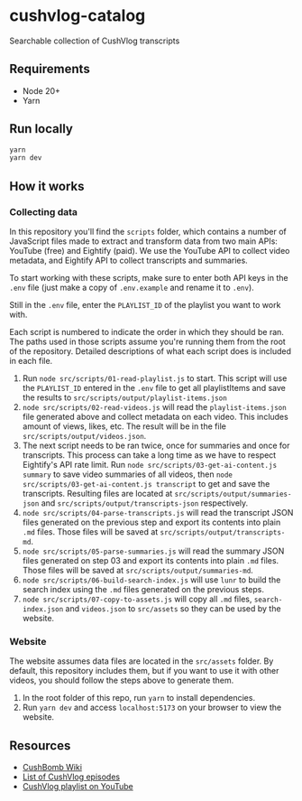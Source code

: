 # cushvlog-catalog

Searchable collection of CushVlog transcripts

## Requirements

- Node 20+
- Yarn

## Run locally

```sh
yarn
yarn dev
```

## How it works

### Collecting data

In this repository you'll find the `scripts` folder, which contains a number of JavaScript files made to extract and transform data from two main APIs: YouTube (free) and Eightify (paid). We use the YouTube API to collect video metadata, and Eightify API to collect transcripts and summaries.

To start working with these scripts, make sure to enter both API keys in the `.env` file (just make a copy of `.env.example` and rename it to `.env`).

Still in the `.env` file, enter the `PLAYLIST_ID` of the playlist you want to work with.

Each script is numbered to indicate the order in which they should be ran. The paths used in those scripts assume you're running them from the root of the repository. Detailed descriptions of what each script does is included in each file.

1. Run `node src/scripts/01-read-playlist.js` to start. This script will use the `PLAYLIST_ID` entered in the `.env` file to get all playlistItems and save the results to `src/scripts/output/playlist-items.json`
1. `node src/scripts/02-read-videos.js` will read the `playlist-items.json` file generated above and collect metadata on each video. This includes amount of views, likes, etc. The result will be in the file `src/scripts/output/videos.json`.
1. The next script needs to be ran twice, once for summaries and once for transcripts. This process can take a long time as we have to respect Eightify's API rate limit. Run `node src/scripts/03-get-ai-content.js summary` to save video summaries of all videos, then `node src/scripts/03-get-ai-content.js transcript` to get and save the transcripts. Resulting files are located at `src/scripts/output/summaries-json` and `src/scripts/output/transcripts-json` respectively.
1. `node src/scripts/04-parse-transcripts.js` will read the transcript JSON files generated on the previous step and export its contents into plain `.md` files. Those files will be saved at `src/scripts/output/transcripts-md`.
1. `node src/scripts/05-parse-summaries.js` will read the summary JSON files generated on step 03 and export its contents into plain `.md` files. Those files will be saved at `src/scripts/output/summaries-md`.
1. `node src/scripts/06-build-search-index.js` will use `lunr` to build the search index using the `.md` files generated on the previous steps.
1. `node src/scripts/07-copy-to-assets.js` will copy all `.md` files, `search-index.json` and `videos.json` to `src/assets` so they can be used by the website.

### Website

The website assumes data files are located in the `src/assets` folder. By default, this repository includes them, but if you want to use it with other videos, you should follow the steps above to generate them.

1. In the root folder of this repo, run `yarn` to install dependencies.
1. Run `yarn dev` and access `localhost:5173` on your browser to view the website.

## Resources

- [CushBomb Wiki](https://cushbomb.fandom.com/wiki/CushBomb_Wiki)
- [List of CushVlog episodes](https://cushbomb.fandom.com/wiki/List_of_CushVlog_episodes)
- [CushVlog playlist on YouTube](https://www.youtube.com/playlist?list=PLhxUDrMFUqyMQSozC1ES-Q4BkT8MJbY_1)

